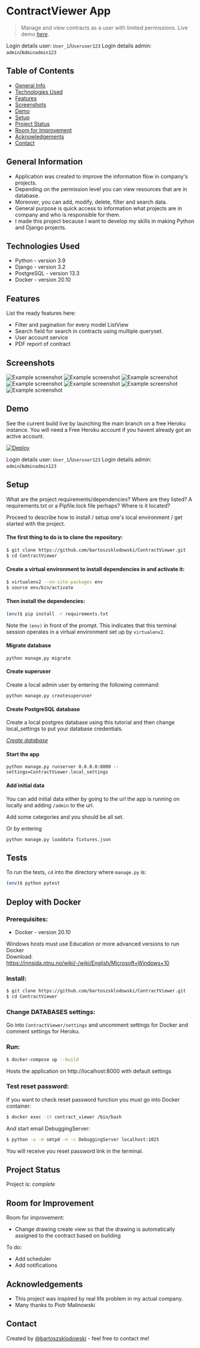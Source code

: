 # ContractViewer App
> Manage and view contracts as a user with limited permissions.
> Live demo [_here_](https://contractviewer.herokuapp.com/). <!-- If you have the project hosted somewhere, include the link here. -->

Login details user: `User_1`/`Useruser123`
Login details admin: `admin`/`Adminadmin123`

## Table of Contents
* [General Info](#general-information)
* [Technologies Used](#technologies-used)
* [Features](#features)
* [Screenshots](#screenshots)
* [Demo](#demo)
* [Setup](#setup)
* [Project Status](#project-status)
* [Room for Improvement](#room-for-improvement)
* [Acknowledgements](#acknowledgements)
* [Contact](#contact)
<!-- * [License](#license) -->


## General Information
- Application was created to improve the information flow in company's projects. 
- Depending on the permission level you can view resources that are in database.
- Moreover, you can add, modify, delete, filter and search data.
- General purpose is quick access to information what projects are in company and who is responsible for them.
- I made this project because I want to develop my skills in making Python and Django projects.

<!-- You don't have to answer all the questions - just the ones relevant to your project. -->


## Technologies Used
- Python - version 3.9
- Django - version 3.2
- PostgreSQL - version 13.3
- Docker - version 20.10


## Features
List the ready features here:
- Filter and pagination for every model ListView
- Search field for search in contracts using multiple queryset.
- User account service
- PDF report of contract


## Screenshots
![Example screenshot](./github_images/login.png)
![Example screenshot](./github_images/contracts.png)
![Example screenshot](./github_images/contract_pdf.png)
![Example screenshot](./github_images/add_personal_data.png)
![Example screenshot](./github_images/contracts_list_view.png)
![Example screenshot](./github_images/all_data.png)
![Example screenshot](./github_images/search_view.png)
<!-- If you have screenshots you'd like to share, include them here. -->

## Demo

See the current build live by launching the main branch on a free Heroku instance. You will need a Free Heroku account if you havent already got an active account.

[![Deploy](https://www.herokucdn.com/deploy/button.svg)](https://www.heroku.com/deploy?template=https://github.com/bartoszsklodowski/ContractViewer)

Login details user: `User_1`/`Useruser123`
Login details admin: `admin`/`Adminadmin123`

## Setup

What are the project requirements/dependencies? Where are they listed? A requirements.txt or a Pipfile.lock file perhaps? Where is it located?

Proceed to describe how to install / setup one's local environment / get started with the project.

#### The first thing to do is to clone the repository:

```sh
$ git clone https://github.com/bartoszsklodowski/ContractViewer.git
$ cd ContractViewer
```

#### Create a virtual environment to install dependencies in and activate it:

```sh
$ virtualenv2 --no-site-packages env
$ source env/bin/activate
```

#### Then install the dependencies:

```sh
(env)$ pip install -r requirements.txt
```
Note the `(env)` in front of the prompt. This indicates that this terminal
session operates in a virtual environment set up by `virtualenv2`.

#### Migrate database

`python manage.py migrate`


#### Create superuser

Create a local admin user by entering the following command:

`python manage.py createsuperuser`

#### Create PostgreSQL database

Create a local postgres database using this tutorial and then change local_settings to put your database credentials.

[_Create database_](https://www.postgresqltutorial.com/postgresql-create-database/)

#### Start the app

`python manage.py runserver 0.0.0.0:8000 --settings=ContractViewer.local_settings`

#### Add initial data

You can add initial data either by going to the url the app is running on locally and adding `/admin` to the url.

Add some categories and you should be all set.

Or by entering 

`python manage.py loaddata fixtures.json`

## Tests

To run the tests, `cd` into the directory where `manage.py` is:
```sh
(env)$ python pytest
```

## Deploy with Docker

### Prerequisites:

- Docker - version 20.10

Windows hosts must use Education or more advanced versions to run Docker \
Download: https://innsida.ntnu.no/wiki/-/wiki/English/Microsoft+Windows+10

### Install:

```sh
$ git clone https://github.com/bartoszsklodowski/ContractViewer.git
$ cd ContractViewer
```

### Change DATABASES settings:

Go into `ContractViewer/settings` and uncomment settings for Docker and comment settings for Heroku.

### Run:

```sh
$ docker-compose up --build
```
Hosts the application on http://localhost:8000 with default settings

### Test reset password:

If you want to check reset password function you must go into Docker container:
```sh
$ docker exec -it contract_viewer /bin/bash
```

And start email DebuggingServer:
```sh
$ python -u -m smtpd -n -c DebuggingServer localhost:1025
```
You will receive you reset password link in the terminal.

[comment]: <> (## Technology)

[comment]: <> (- **deployment** Docker)

[comment]: <> (- **web** Nginx)

[comment]: <> (- **database** Postgre SQL)

[comment]: <> (- **backend** Django 3 with Django REST framework)

[comment]: <> (- **application** )

[comment]: <> (    - **browser** - HTML5/CSS/JS, Bootstrap v5 &#40;no jQuery dependency&#41;)

[comment]: <> (    - **mobile** Apache Cordova &#40;uses same website&#41;)

[comment]: <> (- **authentication** JWT)


[comment]: <> (## Code and structure)

[comment]: <> (.gitlab-ci.yml - gitlab ci)

[comment]: <> (requirements.txt - Python requirements)

[comment]: <> (package.json - Some node.js requirements, this is needed for cordova)

[comment]: <> (- **secfit/** django project folder containing the project modules)

[comment]: <> (  - **<application_name>/** - generic structure of a django application)

[comment]: <> (    - **admins.py** - file contaning definitions to connect models to the django admin panel)

[comment]: <> (    - **urls.py** - contains mapping between urls and views)

[comment]: <> (    - **models.py** - contains data models)

[comment]: <> (    - **permissions.py** - contains custom permissions that govern access)

[comment]: <> (    - **serializers.py** - contains serializer definitions for sending data between backend and frontend)

[comment]: <> (    - **parsers.py** - contains custom parsers for parsing the body of HTTP requests)

[comment]: <> (    - **tests/** - contains tests for the module. [View Testing in Django]&#40;https://docs.djangoproject.com/en/2.1/topics/testing/&#41; for more.)

[comment]: <> (    - **views.py** - Controller in MVC. Methods for rendering and accepting user data)

[comment]: <> (    - **forms.py**  -  definitions of forms. Used to render html forms and verify user input)

[comment]: <> (    - **settings.py** - Contains important settings at the application and/or project level)

[comment]: <> (    - **Procfile** - Procfile for backend heroku deployment)

[comment]: <> (  - **media/** - directory for file uploads &#40;need to commit it for heroku&#41;)

[comment]: <> (  - **comments/** - application handling user comments and reactions)

[comment]: <> (  - **secfit/** - The projects main module containing project-level settings.)

[comment]: <> (  - **users/** - application handling users and requests)

[comment]: <> (  - **workouts/** - application handling exercises and workouts)

[comment]: <> (  - **manage.py** - entry point for running the project.)

[comment]: <> (  - **seed.json** - contains seed data for the project to get it up and running quickly &#40;coming soon&#41;)



[comment]: <> (## Usage)

[comment]: <> (How does one go about using it?)

[comment]: <> (Provide various use cases and code examples here.)

[comment]: <> (`write-your-code-here`)


## Project Status
Project is: _complete_ 

## Room for Improvement

Room for improvement:
- Change drawing create view so that the drawing is automatically assigned to the contract based on building

To do:
- Add scheduler
- Add notifications


## Acknowledgements

- This project was inspired by real life problem in my actual company.
- Many thanks to Piotr Malinowski


## Contact
Created by [@bartoszsklodowski](https://linkedin.com/in/bartosz-skłodowski) - feel free to contact me!


<!-- Optional -->
<!-- ## License -->
<!-- This project is open source and available under the [... License](). -->

<!-- You don't have to include all sections - just the one's relevant to your project -->
